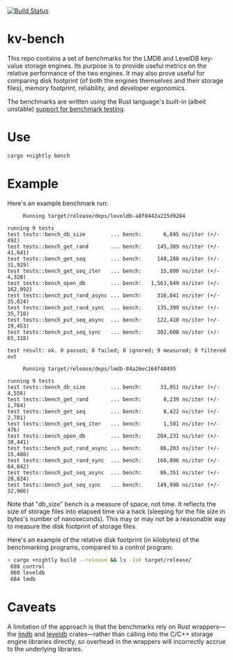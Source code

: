 [![Build Status](https://travis-ci.org/mykmelez/kv-bench.svg?branch=master)](https://travis-ci.org/mykmelez/kv-bench)

# kv-bench

This repo contains a set of benchmarks for the LMDB and LevelDB key-value storage engines.  Its purpose is to provide useful metrics on the relative performance of the two engines.  It may also prove useful for comparing disk footprint (of both the engines themselves and their storage files), memory footprint, reliability, and developer ergonomics.

The benchmarks are written using the Rust language's built-in (albeit unstable) [support for benchmark testing](https://doc.rust-lang.org/unstable-book/library-features/test.html).

# Use

```sh
cargo +nightly bench
```

# Example

Here's an example benchmark run:

```
     Running target/release/deps/leveldb-a8f0442a215d9284

running 9 tests
test tests::bench_db_size        ... bench:       6,695 ns/iter (+/- 492)
test tests::bench_get_rand       ... bench:     145,389 ns/iter (+/- 41,841)
test tests::bench_get_seq        ... bench:     140,288 ns/iter (+/- 31,929)
test tests::bench_get_seq_iter   ... bench:      15,800 ns/iter (+/- 4,328)
test tests::bench_open_db        ... bench:   1,563,049 ns/iter (+/- 162,092)
test tests::bench_put_rand_async ... bench:     316,041 ns/iter (+/- 35,024)
test tests::bench_put_rand_sync  ... bench:     135,399 ns/iter (+/- 35,718)
test tests::bench_put_seq_async  ... bench:     122,410 ns/iter (+/- 19,453)
test tests::bench_put_seq_sync   ... bench:     302,608 ns/iter (+/- 65,318)

test result: ok. 0 passed; 0 failed; 0 ignored; 9 measured; 0 filtered out

     Running target/release/deps/lmdb-84a26ec164f48495

running 9 tests
test tests::bench_db_size        ... bench:      33,051 ns/iter (+/- 4,556)
test tests::bench_get_rand       ... bench:       8,239 ns/iter (+/- 1,764)
test tests::bench_get_seq        ... bench:       8,422 ns/iter (+/- 2,781)
test tests::bench_get_seq_iter   ... bench:       1,501 ns/iter (+/- 476)
test tests::bench_open_db        ... bench:     204,231 ns/iter (+/- 38,441)
test tests::bench_put_rand_async ... bench:      86,203 ns/iter (+/- 15,408)
test tests::bench_put_rand_sync  ... bench:     160,896 ns/iter (+/- 64,842)
test tests::bench_put_seq_async  ... bench:      86,351 ns/iter (+/- 28,824)
test tests::bench_put_seq_sync   ... bench:     149,998 ns/iter (+/- 32,966)
```

Note that "db_size" bench is a measure of space, not time.  It reflects the size of storage files into elapsed time via a hack (sleeping for the file size in bytes's number of nanoseconds).  This may or may not be a reasonable way to measure the disk footprint of storage files.

Here's an example of the relative disk footprint (in kilobytes) of the benchmarking programs, compared to a control program:

```sh
> cargo +nightly build --release && ls -1sk target/release/
 608 control
 860 leveldb
 684 lmdb
```

# Caveats

A limitation of the approach is that the benchmarks rely on Rust wrappers—the [lmdb](https://github.com/danburkert/lmdb-rs) and [leveldb](https://crates.io/crates/leveldb) crates—rather than calling into the C/C++ storage engine libraries directly, so overhead in the wrappers will incorrectly accrue to the underlying libraries.
